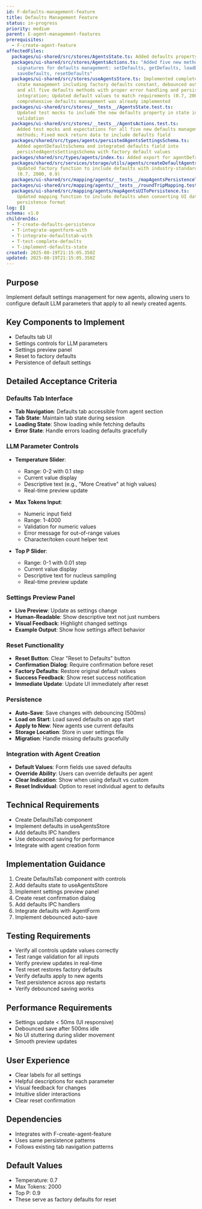 ```yaml
---
id: F-defaults-management-feature
title: Defaults Management Feature
status: in-progress
priority: medium
parent: E-agent-management-features
prerequisites:
  - F-create-agent-feature
affectedFiles:
  packages/ui-shared/src/stores/AgentsState.ts: Added defaults property of type AgentDefaults to the interface
  packages/ui-shared/src/stores/AgentsActions.ts: "Added five new method
    signatures for defaults management: setDefaults, getDefaults, loadDefaults,
    saveDefaults, resetDefaults"
  packages/ui-shared/src/stores/useAgentsStore.ts: Implemented complete defaults
    state management including factory defaults constant, debounced auto-save,
    and all five defaults methods with proper error handling and persistence
    integration; Updated default values to match requirements (0.7, 2000, 0.9) -
    comprehensive defaults management was already implemented
  packages/ui-shared/src/stores/__tests__/AgentsState.test.ts:
    Updated test mocks to include the new defaults property in state interface
    validation
  packages/ui-shared/src/stores/__tests__/AgentsActions.test.ts:
    Added test mocks and expectations for all five new defaults management
    methods; Fixed mock return data to include defaults field
  packages/shared/src/types/agents/persistedAgentsSettingsSchema.ts:
    Added agentDefaultsSchema and integrated defaults field into
    persistedAgentsSettingsSchema with factory default values
  packages/shared/src/types/agents/index.ts: Added export for agentDefaultsSchema schema
  packages/shared/src/services/storage/utils/agents/createDefaultAgentsSettings.ts:
    Updated factory function to include defaults with industry-standard values
    (0.7, 2000, 0.9)
  packages/ui-shared/src/mapping/agents/__tests__/mapAgentsPersistenceToUI.test.ts: Fixed test data to include defaults field for schema compliance
  packages/ui-shared/src/mapping/agents/__tests__/roundTripMapping.test.ts: Updated test data to include defaults field for schema validation
  packages/ui-shared/src/mapping/agents/mapAgentsUIToPersistence.ts:
    Updated mapping function to include defaults when converting UI data to
    persistence format
log: []
schema: v1.0
childrenIds:
  - T-create-defaults-persistence
  - T-integrate-agentform-with
  - T-integrate-defaultstab-with
  - T-test-complete-defaults
  - T-implement-defaults-state
created: 2025-08-19T21:15:05.350Z
updated: 2025-08-19T21:15:05.350Z
---
```


## Purpose

Implement default settings management for new agents, allowing users to configure default LLM parameters that apply to all newly created agents.

## Key Components to Implement

- Defaults tab UI
- Settings controls for LLM parameters
- Settings preview panel
- Reset to factory defaults
- Persistence of default settings

## Detailed Acceptance Criteria

### Defaults Tab Interface

- **Tab Navigation**: Defaults tab accessible from agent section
- **Tab State**: Maintain tab state during session
- **Loading State**: Show loading while fetching defaults
- **Error State**: Handle errors loading defaults gracefully

### LLM Parameter Controls

- **Temperature Slider**:
  - Range: 0-2 with 0.1 step
  - Current value display
  - Descriptive text (e.g., "More Creative" at high values)
  - Real-time preview update

- **Max Tokens Input**:
  - Numeric input field
  - Range: 1-4000
  - Validation for numeric values
  - Error message for out-of-range values
  - Character/token count helper text

- **Top P Slider**:
  - Range: 0-1 with 0.01 step
  - Current value display
  - Descriptive text for nucleus sampling
  - Real-time preview update

### Settings Preview Panel

- **Live Preview**: Update as settings change
- **Human-Readable**: Show descriptive text not just numbers
- **Visual Feedback**: Highlight changed settings
- **Example Output**: Show how settings affect behavior

### Reset Functionality

- **Reset Button**: Clear "Reset to Defaults" button
- **Confirmation Dialog**: Require confirmation before reset
- **Factory Defaults**: Restore original default values
- **Success Feedback**: Show reset success notification
- **Immediate Update**: Update UI immediately after reset

### Persistence

- **Auto-Save**: Save changes with debouncing (500ms)
- **Load on Start**: Load saved defaults on app start
- **Apply to New**: New agents use current defaults
- **Storage Location**: Store in user settings file
- **Migration**: Handle missing defaults gracefully

### Integration with Agent Creation

- **Default Values**: Form fields use saved defaults
- **Override Ability**: Users can override defaults per agent
- **Clear Indication**: Show when using default vs custom
- **Reset Individual**: Option to reset individual agent to defaults

## Technical Requirements

- Create DefaultsTab component
- Implement defaults in useAgentsStore
- Add defaults IPC handlers
- Use debounced saving for performance
- Integrate with agent creation form

## Implementation Guidance

1. Create DefaultsTab component with controls
2. Add defaults state to useAgentsStore
3. Implement settings preview panel
4. Create reset confirmation dialog
5. Add defaults IPC handlers
6. Integrate defaults with AgentForm
7. Implement debounced auto-save

## Testing Requirements

- Verify all controls update values correctly
- Test range validation for all inputs
- Verify preview updates in real-time
- Test reset restores factory defaults
- Verify defaults apply to new agents
- Test persistence across app restarts
- Verify debounced saving works

## Performance Requirements

- Settings update < 50ms (UI responsive)
- Debounced save after 500ms idle
- No UI stuttering during slider movement
- Smooth preview updates

## User Experience

- Clear labels for all settings
- Helpful descriptions for each parameter
- Visual feedback for changes
- Intuitive slider interactions
- Clear reset confirmation

## Dependencies

- Integrates with F-create-agent-feature
- Uses same persistence patterns
- Follows existing tab navigation patterns

## Default Values

- Temperature: 0.7
- Max Tokens: 2000
- Top P: 0.9
- These serve as factory defaults for reset
